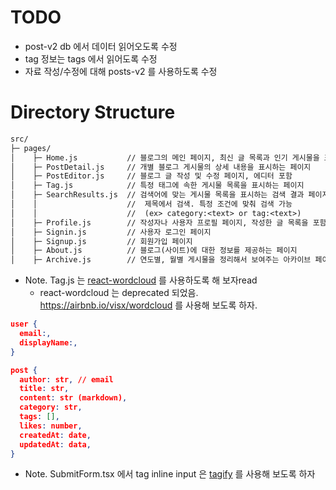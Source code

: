 # TODO

* post-v2 db 에서 데이터 읽어오도록 수정
* tag 정보는 tags 에서 읽어도록 수정
* 자료 작성/수정에 대해 posts-v2 를 사용하도록 수정

# Directory Structure

```txt
src/
├─ pages/
│    ├─ Home.js           // 블로그의 메인 페이지, 최신 글 목록과 인기 게시물을 표시
│    ├─ PostDetail.js     // 개별 블로그 게시물의 상세 내용을 표시하는 페이지
│    ├─ PostEditor.js     // 블로그 글 작성 및 수정 페이지, 에디터 포함
│    ├─ Tag.js            // 특정 태그에 속한 게시물 목록을 표시하는 페이지
│    ├─ SearchResults.js  // 검색어에 맞는 게시물 목록을 표시하는 검색 결과 페이지
│    │                    //  제목에서 검색. 특정 조건에 맞춰 검색 가능
│    │                    //  (ex> category:<text> or tag:<text>)
│    ├─ Profile.js        // 작성자나 사용자 프로필 페이지, 작성한 글 목록을 포함
│    ├─ Signin.js         // 사용자 로그인 페이지
│    ├─ Signup.js         // 회원가입 페이지
│    ├─ About.js          // 블로그(사이트)에 대한 정보를 제공하는 페이지
│    ├─ Archive.js        // 연도별, 월별 게시물을 정리해서 보여주는 아카이브 페이지
```

* Note. Tag.js 는 [react-wordcloud](https://github.com/chrisrzhou/react-wordcloud) 를 사용하도록 해 보자read
  * react-wordcloud 는 deprecated 되었음. <https://airbnb.io/visx/wordcloud> 를 사용해 보도록 하자.

```json
user {
  email:,
  displayName:,
}

post {
  author: str, // email
  title: str,
  content: str (markdown),
  category: str,
  tags: [],
  likes: number,
  createdAt: date,
  updatedAt: data,
}
```

* Note. SubmitForm.tsx 에서 tag inline input 은 [tagify](https://yaireo.github.io/tagify/) 를 사용해 보도록 하자
